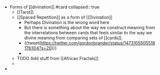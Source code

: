 - Forms of [[divination]] #card
  collapsed:: true
	- [[Tarot]]
	- [[Spaced Repetition]] as a form of [[Divination]]
		- Perhaps Divination is the wrong word here
		- But there is something about the way we construct meaning from the interrelations between cards that feels similar to the way we divine meaning from comparing sets of [[cards]].
		- {{tweet(https://twitter.com/gordonbrander/status/1473105505518178304?s=20)}}
		-
	- TODO Add stuff from [[African Fractals]]
	-
-